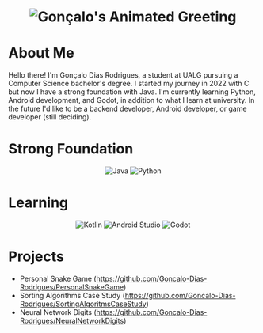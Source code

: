 <h1 align="center">
  <img src="https://readme-typing-svg.herokuapp.com/?font=Fira+Code&size=27&pause=1000&color=F70000&center=true&vCenter=true&lines=Gonçalo+Dias+Rodrigues;Welcome+to+my+GitHub!" alt="Gonçalo's Animated Greeting">
</h1>

# About Me

Hello there!
I'm Gonçalo Dias Rodrigues, a student at UALG pursuing a Computer Science bachelor's degree.
I started my journey in 2022 with C but now I have a strong foundation with Java.
I'm currently learning Python, Android development, and Godot, in addition to what I learn at university.
In the future I'd like to be a backend developer, Android developer, or game developer (still deciding).


# Strong Foundation

<p align="center">
  <img src="https://img.shields.io/badge/Java-ED8B00?style=for-the-badge&logo=java&logoColor=white" alt="Java">
  <img src="https://img.shields.io/badge/Python-3776AB?style=for-the-badge&logo=python&logoColor=white" alt="Python">
</p>

# Learning
<p align="center">
  <img src="https://img.shields.io/badge/Kotlin-7F52FF?style=for-the-badge&logo=kotlin&logoColor=white" alt="Kotlin">
  <img src="https://img.shields.io/badge/Android%20Studio-3DDC84?style=for-the-badge&logo=android-studio&logoColor=white" alt="Android Studio">
  <img src="https://img.shields.io/badge/Godot-478CBF?style=for-the-badge&logo=godotengine&logoColor=white" alt="Godot">
</p>

# Projects

- Personal Snake Game (https://github.com/Goncalo-Dias-Rodrigues/PersonalSnakeGame)
- Sorting Algorithms Case Study (https://github.com/Goncalo-Dias-Rodrigues/SortingAlgoritmsCaseStudy)
- Neural Network Digits (https://github.com/Goncalo-Dias-Rodrigues/NeuralNetworkDigits)
